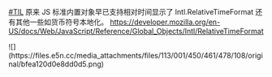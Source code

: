 <p><a href="https://e5n.cc/tags/TIL" class="mention hashtag" rel="tag">#<span>TIL</span></a> 原来 JS 标准内置对象早已支持相对时间显示了 Intl.RelativeTimeFormat 还有其他一些如货币符号本地化。 <a href="https://developer.mozilla.org/en-US/docs/Web/JavaScript/Reference/Global_Objects/Intl/RelativeTimeFormat" target="_blank" rel="nofollow noopener" translate="no"><span class="invisible">https://</span><span class="ellipsis">developer.mozilla.org/en-US/do</span><span class="invisible">cs/Web/JavaScript/Reference/Global_Objects/Intl/RelativeTimeFormat</span></a></p>
![](https://files.e5n.cc/media_attachments/files/113/001/450/461/478/108/original/bfea120d0e8dd0d5.png)